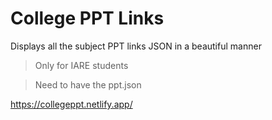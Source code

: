 # College PPT Links

Displays all the subject PPT links JSON in a beautiful manner 

> Only for IARE students

> Need to have the ppt.json

https://collegeppt.netlify.app/
